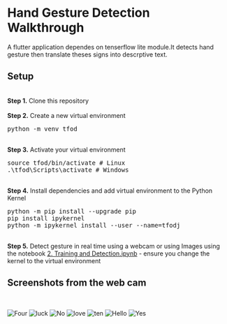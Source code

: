  # Hand Gesture Detection Walkthrough
<p>A flutter application dependes on tenserflow lite module.It detects hand gesture then translate theses signs into descrptive text.</p> 

## Setup 
<br />
<b>Step 1.</b> Clone this repository
<br/><br/>
<b>Step 2.</b> Create a new virtual environment 
<pre>
python -m venv tfod
</pre> 
<br/>
<b>Step 3.</b> Activate your virtual environment
<pre>
source tfod/bin/activate # Linux
.\tfod\Scripts\activate # Windows 
</pre>
<br/>
<b>Step 4.</b> Install dependencies and add virtual environment to the Python Kernel
<pre>
python -m pip install --upgrade pip
pip install ipykernel
python -m ipykernel install --user --name=tfodj
</pre>
<br/>
<b>Step 5.</b> Detect gesture in real time using a webcam or using Images using the notebook <a href="https://github.com/LamaTarek/Hand_Gesture_Detection_App/blob/main/2.%20Training%20and%20Detection.ipynb">2.  Training and Detection.ipynb</a> - ensure you change the kernel to the virtual environment
<br/> 

## Screenshots from the web cam 
<br />

![Four](https://user-images.githubusercontent.com/88500194/167510352-5250e519-8ca7-41ab-9f7c-fcdd2d3261d1.jpg)
![luck](https://user-images.githubusercontent.com/88500194/167510355-18b5831e-dfcc-467b-aebc-20922763a8ed.jpg)
![No](https://user-images.githubusercontent.com/88500194/167510365-1330a160-a72d-4b70-ac07-a1a6f71a4c3a.jpg)
![love](https://user-images.githubusercontent.com/88500194/167510358-b00b27d1-841b-4cbb-bb69-f94c72b87436.jpg)
![ten](https://user-images.githubusercontent.com/88500194/167510354-2bb48336-f250-4178-86d4-01b28b954320.jpg)
![Hello](https://user-images.githubusercontent.com/88500194/167510361-aacbb6ca-6368-469f-b871-abc096f033ac.jpg)
![Yes](https://user-images.githubusercontent.com/88500194/167510363-34e6985c-9aa1-4af3-9485-68b0c577db33.jpg)



